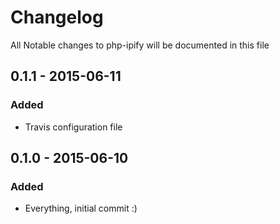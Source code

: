 # Changelog

All Notable changes to php-ipify will be documented in this file

## 0.1.1 - 2015-06-11

### Added
- Travis configuration file

## 0.1.0 - 2015-06-10

### Added
- Everything, initial commit :)
